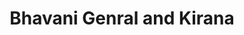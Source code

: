 ---
title: "Bhavani Genral and Kirana"
url: /vanasthalipuram-hyderabad/bhavani-genral-and-kirana/
shop: general
---